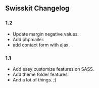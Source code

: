 ## Swisskit Changelog

### 1.2
* Update margin negative values.
* Add phpmailer.
* add contact form with ajax.

### 1.1
* Add easy customize features on SASS.
* Add theme folder features. 
* And a lot of things. ;)